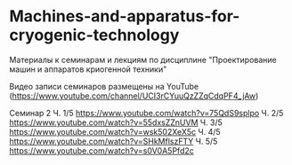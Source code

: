 # Machines-and-apparatus-for-cryogenic-technology
Материалы к семинарам и лекциям по дисциплине "Проектирование машин и аппаратов криогенной техники"


Видео записи семинаров размещены на YouTube (https://www.youtube.com/channel/UCI3rCYuuQzZZqCdqPF4_jAw)

Семинар 2
Ч. 1/5 https://www.youtube.com/watch?v=75QdS9splpo
Ч. 2/5 https://www.youtube.com/watch?v=55dxsZZnUVM
Ч. 3/5 https://www.youtube.com/watch?v=wsk502XeX5c
Ч. 4/5 https://www.youtube.com/watch?v=SHkMflszFTY
Ч. 5/5 https://www.youtube.com/watch?v=s0V0A5Pfd2c
